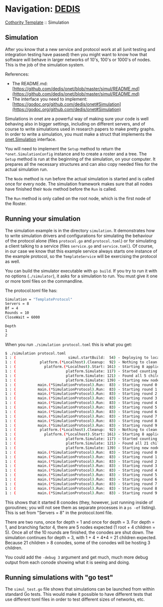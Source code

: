 # Navigation: [DEDIS](https://github.com/dedis/doc/tree/master/README.md)

[Cothority Template](../README.md) ::
Simulation

## Simulation

After you know that a new service and protocol work at all (unit testing and integration testing have passed) then you might want to know how that software will behave in larger networks of 10's, 100's or 1000's of nodes. This is the job of the simulation system.

References:

* The README.md: [https://github.com/dedis/onet/blob/master/simul/README.md](https://github.com/dedis/onet/blob/master/simul/README.md)
* The interface you need to implement: [https://godoc.org/github.com/dedis/onet#Simulation](https://godoc.org/github.com/dedis/onet#Simulation)

Simulations in onet are a powerful way of making sure your code is well behaving
also in bigger settings, including on different servers, and of course to write
simulations used in research papers to make pretty graphs.
In order to write a simulation, you must make a struct that implements the [onet.Simulation](https://godoc.org/github.com/dedis/onet#Simulation) interface.

You will need to implement the `Setup` method to return the
`*onet.SimulationConfig` instance and to create a roster and a tree. The `Setup`
method is run at the beginning of the simulation, on your computer. It prepares
all the necessary structures and can also copy needed files for the actual simulation
run.

The `Node` method is run before the actual simulation is started and is called
once for every node. The simulation framework makes sure that all nodes have
finished their `Node` method before the `Run` is called.

The `Run` method is only called on the root node, which is the first node of
the Roster.

## Running your simulation

The simulation example is in the directory `simulation`. It demonstrates how to
write simulation drivers and configurations for simulating the behaviour of the
protocol alone (files `protocol.go` and `protocol.toml`) or for simulating a client
talking to a service (files `service.go` and `service.toml`). Of course, in our case
we know that this example service always starts one instance of the example
protocol, so the `TemplateService` will be exercising the protocol as well.

You can build the simulator executable with `go build`. If you try to run it
with no options (`./simulator`), it asks for a simulation to run. You must give
it one or more toml files on the commandline.

The protocol.toml file has:

```bash
Simulation = "TemplateProtocol"
Servers = 8
Bf = 4
Rounds = 10
CloseWait = 6000

Depth
1
2
```

When you run `./simulation protocol.toml` this is what you get:

```bash
$ ./simulation protocol.toml
1 : (                        simul.startBuild:  54) - Deploying to localhost
1 : (           platform.(*Localhost).Cleanup:  92) - Nothing to clean up
1 : (             platform.(*Localhost).Start: 161) - Starting 8 applications of simulation TemplateProtocol
1 : (                       platform.Simulate: 117) - Started counting children with timeout of 1000
1 : (                       platform.Simulate: 121) - Found all 5 children
1 : (                       platform.Simulate: 139) - Starting new node TemplateProtocol
1 : (          main.(*SimulationProtocol).Run:  83) - Starting round 0
1 : (          main.(*SimulationProtocol).Run:  83) - Starting round 1
1 : (          main.(*SimulationProtocol).Run:  83) - Starting round 2
1 : (          main.(*SimulationProtocol).Run:  83) - Starting round 3
1 : (          main.(*SimulationProtocol).Run:  83) - Starting round 4
1 : (          main.(*SimulationProtocol).Run:  83) - Starting round 5
1 : (          main.(*SimulationProtocol).Run:  83) - Starting round 6
1 : (          main.(*SimulationProtocol).Run:  83) - Starting round 7
1 : (          main.(*SimulationProtocol).Run:  83) - Starting round 8
1 : (          main.(*SimulationProtocol).Run:  83) - Starting round 9
1 : (           platform.(*Localhost).Cleanup:  92) - Nothing to clean up
1 : (             platform.(*Localhost).Start: 161) - Starting 8 applications of simulation TemplateProtocol
1 : (                       platform.Simulate: 117) - Started counting children with timeout of 1000
1 : (                       platform.Simulate: 121) - Found all 21 children
1 : (                       platform.Simulate: 139) - Starting new node TemplateProtocol
1 : (          main.(*SimulationProtocol).Run:  83) - Starting round 0
1 : (          main.(*SimulationProtocol).Run:  83) - Starting round 1
1 : (          main.(*SimulationProtocol).Run:  83) - Starting round 2
1 : (          main.(*SimulationProtocol).Run:  83) - Starting round 3
1 : (          main.(*SimulationProtocol).Run:  83) - Starting round 4
1 : (          main.(*SimulationProtocol).Run:  83) - Starting round 5
1 : (          main.(*SimulationProtocol).Run:  83) - Starting round 6
1 : (          main.(*SimulationProtocol).Run:  83) - Starting round 7
1 : (          main.(*SimulationProtocol).Run:  83) - Starting round 8
1 : (          main.(*SimulationProtocol).Run:  83) - Starting round 9
```

This shows that it started 8 conodes (they, however, just running inside of
goroutines; you will not see them as separate processes in a `ps -ef` listing).
This is set from "Servers = 8" in the protocol.toml file.

There are two runs, once for depth = 1 and once for depth = 3. For depth = 1,
and branching factor 4, there are 5 nodes expected (1 root + 4 children = 5).
Once all of the 10 rounds are finished, the conodes are shut down. The
simulation continues for depth = 3, with 1 + 4 + 4*4 = 21 children expected.
Because 21 children > 8 conodes, some of the conodes will be hosting 3 children.

You could add the `-debug 3` argument and get much, much more debug output from
each conode showing what it is seeing and doing.

## Running simulations with "go test"

The `simul_test.go` file shows that simulations can be launched from within
standard Go tests. This would make it possible to have different tests that use
different toml files in order to test different sizes of networks, etc.
